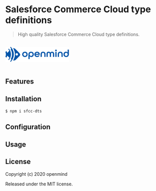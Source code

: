 # Salesforce Commerce Cloud type definitions

> High quality Salesforce Commerce Cloud type definitions.

<div>
	<br>
	<a href="https://openmindonline.it" target="_blank"><img width="200" src="openmind.svg" alt="openmind"></a>
	<br>
	<br>
</div>

## Features


## Installation

```bash
$ npm i sfcc-dts
```

## Configuration



## Usage


## License

Copyright (c) 2020 openmind

Released under the MIT license.
